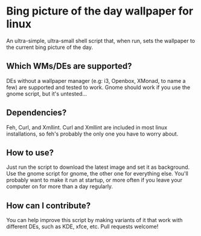 # Bing picture of the day wallpaper for linux
An ultra-simple, ultra-small shell script that, when run, sets the wallpaper to the current bing picture of the day.
## Which WMs/DEs are supported?
DEs without a wallpaper manager (e.g: i3, Openbox, XMonad, to name a few) are supported and tested to work. Gnome should work if you use the gnome script, but it's untested...
## Dependencies?
Feh, Curl, and Xmllint. Curl and Xmllint are included in most linux installations, so feh's probably the only one you 
have to worry about.
## How to use?
Just run the script to download the latest image and set it as background. Use the gnome script for gnome, the other one for everything else. You'll probably want to make it run at startup, or more often if you leave your computer on for more than a day regularly.
## How can I contribute?
You can help improve this script by making variants of it that work with different DEs, such as KDE, xfce, etc. Pull requests welcome!
